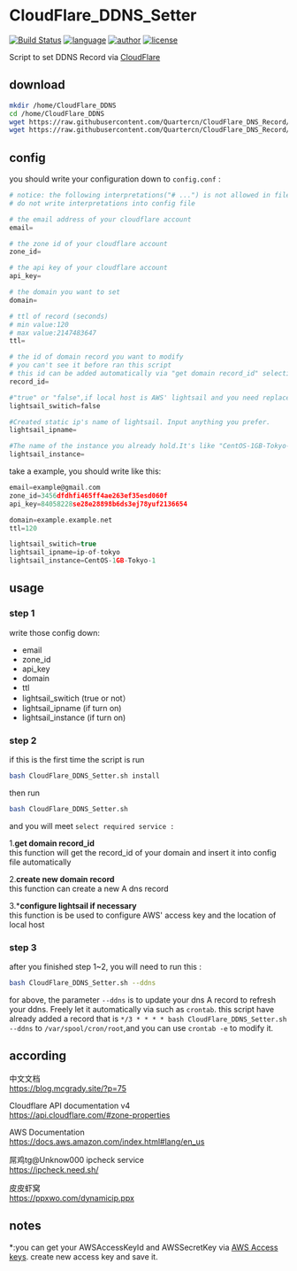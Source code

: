 # CloudFlare_DDNS_Setter
[![Build Status](https://github.com/nanqinlang/SVG/blob/master/build%20passing.svg)](https://github.com/nanqinlang-script/CloudFlare_DNS_Record)
[![language](https://github.com/nanqinlang/SVG/blob/master/language-shell-blue.svg)](https://github.com/nanqinlang-script/CloudFlare_DNS_Record)
[![author](https://github.com/nanqinlang/SVG/blob/master/author-nanqinlang-lightgrey.svg)](https://github.com/nanqinlang-script/CloudFlare_DNS_Record)
[![license](https://github.com/nanqinlang/SVG/blob/master/license-GPLv3-orange.svg)](https://github.com/nanqinlang-script/CloudFlare_DNS_Record)

Script to set DDNS Record via [CloudFlare](https://www.cloudflare.com)


## download
```bash
mkdir /home/CloudFlare_DDNS
cd /home/CloudFlare_DDNS
wget https://raw.githubusercontent.com/Quartercn/CloudFlare_DNS_Record/Setter/config.conf
wget https://raw.githubusercontent.com/Quartercn/CloudFlare_DNS_Record/Setter/CloudFlare_DDNS_Setter.sh
```

## config
you should write your configuration down to `config.conf` :
```python
# notice: the following interpretations("# ...") is not allowed in file "config.conf"
# do not write interpretations into config file

# the email address of your cloudflare account
email=

# the zone id of your cloudflare account
zone_id=

# the api key of your cloudflare account
api_key=

# the domain you want to set
domain=

# ttl of record (seconds)
# min value:120
# max value:2147483647
ttl=

# the id of domain record you want to modify
# you can't see it before ran this script
# this id can be added automatically via "get domain record_id" selection in the script
record_id=

#"true" or "false",if local host is AWS' lightsail and you need replace ip automatically, please turn "true".
lightsail_switich=false  

#Created static ip's name of lightsail. Input anything you prefer.
lightsail_ipname=

#The name of the instance you already hold.It's like "CentOS-1GB-Tokyo-1"
lightsail_instance=
```

take a example, you should write like this:
```c
email=example@gmail.com
zone_id=3456dfdhfi465ff4ae263ef35esd060f
api_key=84058228se28e28898b6ds3ej78yuf2136654

domain=example.example.net
ttl=120

lightsail_switich=true  
lightsail_ipname=ip-of-tokyo
lightsail_instance=CentOS-1GB-Tokyo-1
```

## usage

### step 1
write those config down:
- email
- zone_id
- api_key
- domain
- ttl
- lightsail_switich (true or not）  
- lightsail_ipname (if turn on)
- lightsail_instance (if turn on)

### step 2
if this is the first time the script is run
```bash
bash CloudFlare_DDNS_Setter.sh install
```

then run
```bash
bash CloudFlare_DDNS_Setter.sh
```
and you will meet `select required service :`

1.**get domain record_id**  
this function will get the record_id of your domain and insert it into config file automatically

2.**create new domain record**  
this function can create a new A dns record

3.***configure lightsail if necessary**  
this function is be used to configure AWS' access key and the location of local host

### step 3
after you finished step 1~2, you will need to run this :
```bash
bash CloudFlare_DDNS_Setter.sh --ddns
```
for above, the parameter `--ddns` is to update your dns A record to refresh your ddns. Freely let it automatically via such as `crontab`.
this script have already added a record that is `*/3 * * * * bash CloudFlare_DDNS_Setter.sh --ddns` to `/var/spool/cron/root`,and you can use `crontab -e` to modify it.

## according
中文文档  
https://blog.mcgrady.site/?p=75

Cloudflare API documentation v4  
https://api.cloudflare.com/#zone-properties

AWS Documentation  
https://docs.aws.amazon.com/index.html#lang/en_us

屌鸡tg@Unknow000 ipcheck service  
https://ipcheck.need.sh/

皮皮虾窝  
https://ppxwo.com/dynamicip.ppx

## notes
*:you can get your AWSAccessKeyId and AWSSecretKey via [AWS Access keys](https://console.aws.amazon.com/iam/home#/security_credential). create new access key and save it.
